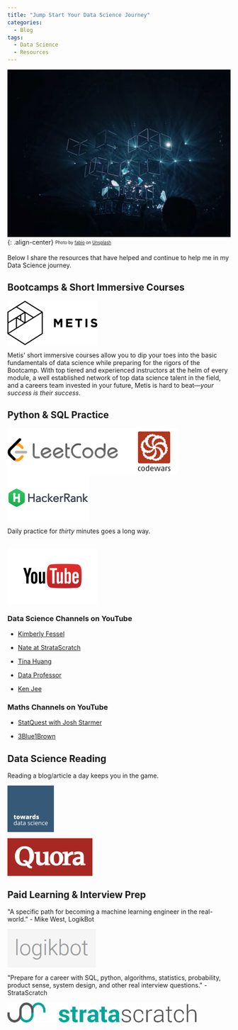 ```yaml
---
title: "Jump Start Your Data Science Journey"
categories:
  - Blog
tags:
  - Data Science
  - Resources
---
```

![image-center](/assets/images/jump_start/neuralnetworks.jpg){: .align-center}
<sub><sup>Photo by <a href="https://unsplash.com/@fabioha?utm_source=unsplash&utm_medium=referral&utm_content=creditCopyText">fabio</a> on <a href="https://unsplash.com/s/photos/neural-network?utm_source=unsplash&utm_medium=referral&utm_content=creditCopyText">Unsplash</a></sup></sub>

Below I share the resources that have helped and continue to help me in my Data Science journey.

## Bootcamps & Short Immersive Courses  

[<img src="/assets/images/metis.png" align="center">](https://www.thisismetis.com/)  

Metis' short immersive courses allow you to dip your toes into the basic fundamentals of data science while preparing for the rigors of the Bootcamp. With top tiered and experienced instructors at the helm of every module, a well established network of top data science talent in the field, and a careers team invested in your future, Metis is hard to beat—*your success is their success*.  

## Python & SQL Practice

[<img src="/assets/images/jump_start/leetcode.png" align="left">](https://leetcode.com/)[<img src="/assets/images/jump_start/codewars.png" align="center">](https://www.codewars.com/)[<img src="/assets/images/jump_start/hackerrank.png" align="center">](https://www.hackerrank.com/)  

Daily practice for *thirty* minutes goes a long way.    

[<img src="/assets/images/jump_start/youtube.png" align="center">](https://www.youtube.com/)  
--- 
### Data Science Channels on YouTube  

- [Kimberly Fessel](https://www.youtube.com/c/kimberlyfessel)

- [Nate at StrataScratch](https://www.youtube.com/channel/UCW8Ews7tdKKkBT6GdtQaXvQ) 

- [Tina Huang](https://www.youtube.com/c/TinaHuang1)

- [Data Professor](https://www.youtube.com/c/DataProfessor)

- [Ken Jee](https://www.youtube.com/c/KenJee1) 

### Maths Channels on YouTube  

- [StatQuest with Josh Starmer](https://www.youtube.com/c/joshstarmer)

- [3Blue1Brown](https://www.youtube.com/c/3blue1brown)  

## Data Science Reading  

Reading a blog/article a day keeps you in the game.  

[<img src="/assets/images/jump_start/tds.png" align="center">](https://towardsdatascience.com/)  

[<img src="/assets/images/jump_start/quora.png" align="center">](https://www.quora.com/)  

## Paid Learning & Interview Prep  

"A specific path for becoming a machine learning engineer in the real-world." - Mike West, LogikBot  

[<img src="/assets/images/jump_start/logikbot.png" align="center">](https://www.logikbot.com/)  

"Prepare for a career with SQL, python, algorithms, statistics, probability, product sense, system design, and other real interview questions." - StrataScratch  

[<img src="/assets/images/jump_start/stratascratch.png" align="center">](https://www.stratascratch.com/)  
